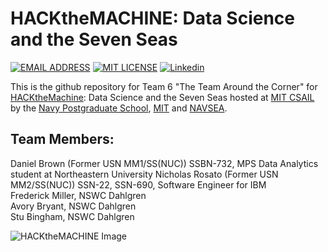 # HACKtheMACHINE: Data Science and the Seven Seas

[![EMAIL ADDRESS](https://img.shields.io/badge/CONTACT-EMAIL-brightgreen.svg)](mailto:danielrbrownjr+htm@gmail.com)
[![MIT LICENSE](https://img.shields.io/badge/LICENSE-MIT-bri.svg)](./LICENSE.md)
[![Linkedin](https://img.shields.io/badge/Linkedin-Daniel-red.svg?style=social)](http://tiny.cc/danielbrown)

This is the github repository for Team 6 "The Team Around the Corner" for [HACKtheMachine](https://www.hackthemachine.ai/): Data Science and the Seven Seas hosted at [MIT CSAIL](http://www.csail.mit.edu/) by the [Navy Postgraduate School](http://www.nps.edu/), [MIT](http://www.mit.edu) and [NAVSEA](http://www.navsea.navy.mil/).  

## Team Members:

Daniel Brown (Former USN MM1/SS(NUC)) SSBN-732, MPS Data Analytics student at Northeastern University 
Nicholas Rosato (Former USN MM2/SS(NUC)) SSN-22, SSN-690, Software Engineer for IBM  
Frederick Miller, NSWC Dahlgren  
Avory Bryant, NSWC Dahlgren  
Stu Bingham, NSWC Dahlgren  

![HACKtheMACHINE Image](https://static1.squarespace.com/static/596d24cd4402430bb863ffad/t/5977bc33ebbd1a2b573d2df7/1505600711911/?format=1500w)
